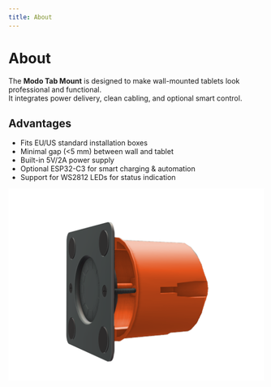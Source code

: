 ```yaml
---
title: About
---
```


# About

The **Modo Tab Mount** is designed to make wall-mounted tablets look professional and functional.  
It integrates power delivery, clean cabling, and optional smart control.

## Advantages
- Fits EU/US standard installation boxes  
- Minimal gap (<5 mm) between wall and tablet  
- Built-in 5V/2A power supply  
- Optional ESP32-C3 for smart charging & automation  
- Support for WS2812 LEDs for status indication  

![Side view](images/pic_3.png)
